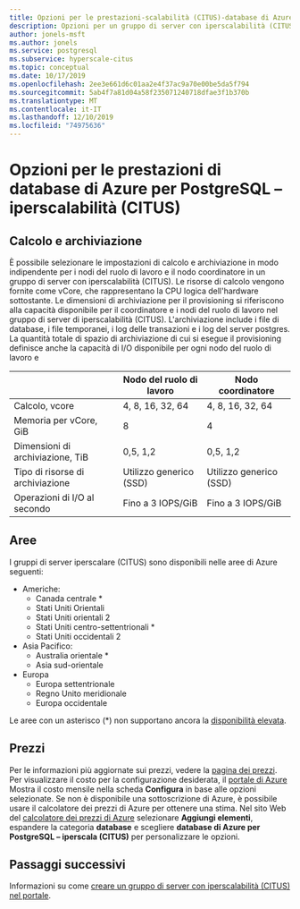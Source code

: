 ```yaml
---
title: Opzioni per le prestazioni-scalabilità (CITUS)-database di Azure per PostgreSQL
description: Opzioni per un gruppo di server con iperscalabilità (CITUS), tra cui calcolo del nodo, archiviazione e aree.
author: jonels-msft
ms.author: jonels
ms.service: postgresql
ms.subservice: hyperscale-citus
ms.topic: conceptual
ms.date: 10/17/2019
ms.openlocfilehash: 2ee3e661d6c01aa2e4f37ac9a70e00be5da5f794
ms.sourcegitcommit: 5ab4f7a81d04a58f235071240718dfae3f1b370b
ms.translationtype: MT
ms.contentlocale: it-IT
ms.lasthandoff: 12/10/2019
ms.locfileid: "74975636"
---
```

# <a name="azure-database-for-postgresql--hyperscale-citus-performance-options"></a>Opzioni per le prestazioni di database di Azure per PostgreSQL – iperscalabilità (CITUS)

## <a name="compute-and-storage"></a>Calcolo e archiviazione
 
È possibile selezionare le impostazioni di calcolo e archiviazione in modo indipendente per i nodi del ruolo di lavoro e il nodo coordinatore in un gruppo di server con iperscalabilità (CITUS).  Le risorse di calcolo vengono fornite come vCore, che rappresentano la CPU logica dell'hardware sottostante. Le dimensioni di archiviazione per il provisioning si riferiscono alla capacità disponibile per il coordinatore e i nodi del ruolo di lavoro nel gruppo di server di iperscalabilità (CITUS). L'archiviazione include i file di database, i file temporanei, i log delle transazioni e i log del server postgres. La quantità totale di spazio di archiviazione di cui si esegue il provisioning definisce anche la capacità di I/O disponibile per ogni nodo del ruolo di lavoro e
 
|                       | Nodo del ruolo di lavoro           | Nodo coordinatore      |
|-----------------------|-----------------------|-----------------------|
| Calcolo, vcore       | 4, 8, 16, 32, 64      | 4, 8, 16, 32, 64      |
| Memoria per vCore, GiB | 8                     | 4                     |
| Dimensioni di archiviazione, TiB     | 0,5, 1,2             | 0,5, 1,2             |
| Tipo di risorse di archiviazione          | Utilizzo generico (SSD) | Utilizzo generico (SSD) |
| Operazioni di I/O al secondo                  | Fino a 3 IOPS/GiB      | Fino a 3 IOPS/GiB      |


## <a name="regions"></a>Aree
I gruppi di server iperscalare (CITUS) sono disponibili nelle aree di Azure seguenti:

* Americhe:
    * Canada centrale *
    * Stati Uniti Orientali
    * Stati Uniti orientali 2
    * Stati Uniti centro-settentrionali *
    * Stati Uniti occidentali 2
* Asia Pacifico:
    * Australia orientale *
    * Asia sud-orientale
* Europa
    * Europa settentrionale
    * Regno Unito meridionale
    * Europa occidentale

Le aree con un asterisco (\*) non supportano ancora la [disponibilità elevata](concepts-hyperscale-high-availability.md).

## <a name="pricing"></a>Prezzi
Per le informazioni più aggiornate sui prezzi, vedere la [pagina dei prezzi](https://azure.microsoft.com/pricing/details/postgresql/).
Per visualizzare il costo per la configurazione desiderata, il [portale di Azure](https://portal.azure.com/#create/Microsoft.PostgreSQLServer) Mostra il costo mensile nella scheda **Configura** in base alle opzioni selezionate. Se non è disponibile una sottoscrizione di Azure, è possibile usare il calcolatore dei prezzi di Azure per ottenere una stima. Nel sito Web del [calcolatore dei prezzi di Azure](https://azure.microsoft.com/pricing/calculator/) selezionare **Aggiungi elementi**, espandere la categoria **database** e scegliere **database di Azure per PostgreSQL – iperscala (CITUS)** per personalizzare le opzioni.
 
## <a name="next-steps"></a>Passaggi successivi
Informazioni su come [creare un gruppo di server con iperscalabilità (CITUS) nel portale](quickstart-create-hyperscale-portal.md).

